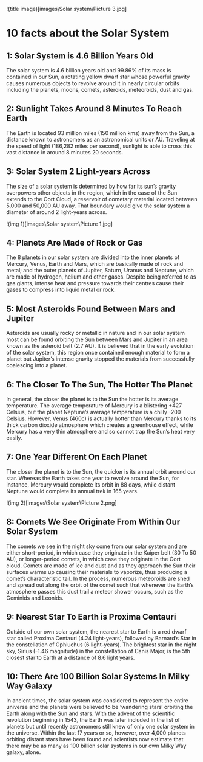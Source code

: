 !(title image)[images\Solar system\Picture 3.jpg]

# 10 facts about the Solar System

## 1: Solar System is 4.6 Billion Years Old

The solar system is 4.6 billion years old and 99.86% of its mass is contained in our Sun, a rotating yellow dwarf star whose powerful gravity causes numerous objects to revolve  around it in nearly circular orbits including the planets, moons, comets, asteroids, meteoroids, dust and gas.

## 2: Sunlight Takes Around 8 Minutes To Reach Earth

The Earth is located 93 million miles (150 million kms) away from the Sun, a distance known to astronomers as an astronomical units or AU. Traveling at the speed of light (186,282 miles per second), sunlight is able to cross this vast distance in around 8 minutes 20 seconds.

## 3: Solar System 2 Light-years Across

The size of a solar system is determined by how far its sun’s gravity overpowers other objects in the region, which in the case of the Sun extends to the Oort Cloud, a reservoir of cometary material located between 5,000 and 50,000 AU away. That boundary would give the solar system a diameter of around 2 light-years across.

!(img 1)[images\Solar system\Picture 1.jpg]

## 4: Planets Are Made of Rock or Gas

The 8 planets in our solar system are divided into the inner planets of Mercury, Venus, Earth and Mars, which are basically made of rock and metal; and the outer planets of Jupiter, Saturn, Uranus and Neptune, which are made of hydrogen, helium and other gases. Despite being referred to as gas giants, intense heat and pressure towards their centres cause their gases to compress into liquid metal or rock.

## 5: Most Asteroids Found Between Mars and Jupiter

Asteroids are usually rocky or metallic in nature and in our solar system most can be found orbiting the Sun between Mars and Jupiter in an area known as the asteroid belt (2.7 AU). It is believed that in the early evolution of the solar system, this region once contained enough material to form a planet but Jupiter’s intense gravity stopped the materials from successfully coalescing into a planet.

## 6: The Closer To The Sun, The Hotter The Planet

In general, the closer the planet is to the Sun the hotter is its average temperature. The average temperature of Mercury is a blistering +427 Celsius, but the planet Neptune’s average temperature is a chilly -200 Celsius. However, Venus (460c) is actually hotter than Mercury thanks to its thick carbon dioxide atmosphere which creates a greenhouse effect, while Mercury has a very thin atmosphere and so cannot trap the Sun’s heat very easily.

## 7: One Year Different On Each Planet

The closer the planet is to the Sun, the quicker is its annual orbit around our star. Whereas the Earth takes one year to revolve around the Sun, for instance, Mercury would complete its orbit in 88 days, while distant Neptune would complete its annual trek in 165 years.

!(img 2)[images\Solar system\Picture 2.png]


## 8: Comets We See Originate From Within Our Solar System

The comets we see in the night sky come from our solar system and are either short-period, in which case they originate in the Kuiper belt (30 To 50 AU), or longer-period comets, in which case they originate in the Oort cloud. Comets are made of ice and dust and as they approach the Sun their surfaces warms up causing their materials to vaporize, thus producing a comet’s characteristic tail. In the process, numerous meteoroids are shed and spread out along the orbit of the comet such that whenever the Earth’s atmosphere passes this dust trail a meteor shower occurs, such as the Geminids and Leonids.

## 9: Nearest Star To Earth is Proxima Centauri

Outside of our own solar system, the nearest star to Earth is a red dwarf star called Proxima Centauri (4.24 light-years), followed by Barnard’s Star in the constellation of Ophiuchus (6 light-years). The brightest star in the night sky, Sirius (-1.46 magnitude) in the constellation of Canis Major, is the 5th closest star to Earth at a distance of 8.6 light years.

## 10: There Are 100 Billion Solar Systems In Milky Way Galaxy

In ancient times, the solar system was considered to represent the entire universe and the planets were believed to be ‘wandering stars‘ orbiting the Earth along with the Sun and stars. With the advent of the scientific revolution beginning in 1543, the Earth was later included in the list of planets but until recently astronomers still knew of only one solar system in the universe. Within the last 17 years or so, however, over 4,000 planets orbiting distant stars have been found and scientists now estimate that there may be as many as 100 billion solar systems in our own Milky Way galaxy, alone.